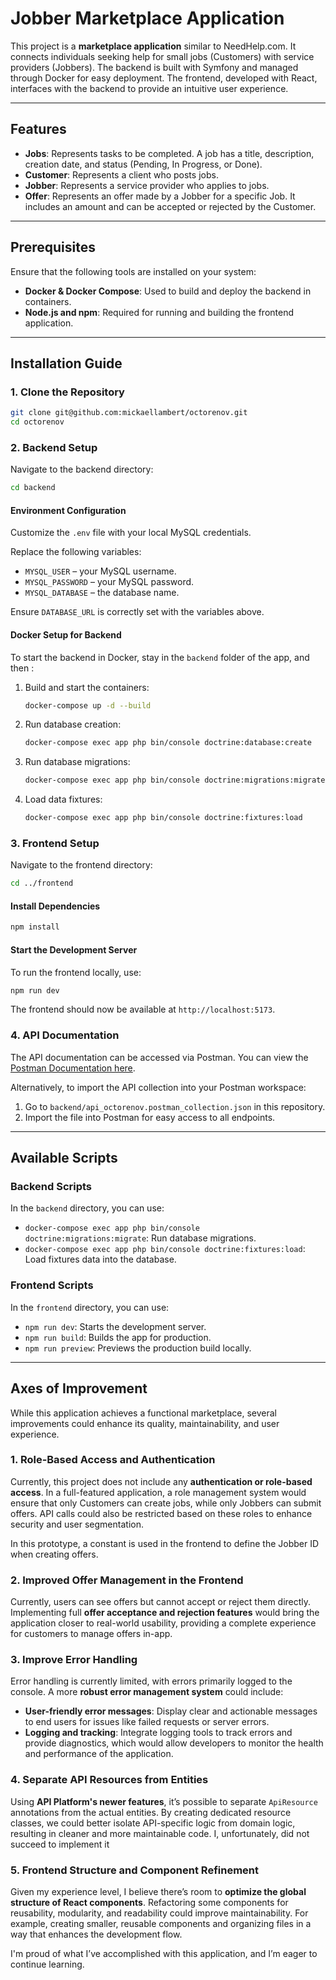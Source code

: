 # Jobber Marketplace Application

This project is a **marketplace application** similar to NeedHelp.com. It connects individuals seeking help for small jobs (Customers) with service providers (Jobbers). The backend is built with Symfony and managed through Docker for easy deployment. The frontend, developed with React, interfaces with the backend to provide an intuitive user experience.

---

## Features

- **Jobs**: Represents tasks to be completed. A job has a title, description, creation date, and status (Pending, In Progress, or Done).
- **Customer**: Represents a client who posts jobs.
- **Jobber**: Represents a service provider who applies to jobs.
- **Offer**: Represents an offer made by a Jobber for a specific Job. It includes an amount and can be accepted or rejected by the Customer.

---

## Prerequisites

Ensure that the following tools are installed on your system:

- **Docker & Docker Compose**: Used to build and deploy the backend in containers.
- **Node.js and npm**: Required for running and building the frontend application.

---

## Installation Guide

### 1. Clone the Repository

```bash
git clone git@github.com:mickaellambert/octorenov.git
cd octorenov
```

### 2. Backend Setup

Navigate to the backend directory:

```bash
cd backend
```

#### Environment Configuration

Customize the `.env` file with your local MySQL credentials.

Replace the following variables:

- `MYSQL_USER` – your MySQL username.
- `MYSQL_PASSWORD` – your MySQL password.
- `MYSQL_DATABASE` – the database name.

Ensure `DATABASE_URL` is correctly set with the variables above.

#### Docker Setup for Backend

To start the backend in Docker, stay in the `backend` folder of the app, and then : 

1. Build and start the containers:

   ```bash
   docker-compose up -d --build
   ```

2. Run database creation:

   ```bash
   docker-compose exec app php bin/console doctrine:database:create
   ```

3. Run database migrations:

   ```bash
   docker-compose exec app php bin/console doctrine:migrations:migrate
   ```

4. Load data fixtures:

   ```bash
   docker-compose exec app php bin/console doctrine:fixtures:load
   ```

### 3. Frontend Setup

Navigate to the frontend directory:

```bash
cd ../frontend
```

#### Install Dependencies

```bash
npm install
```

#### Start the Development Server

To run the frontend locally, use:

```bash
npm run dev
```

The frontend should now be available at `http://localhost:5173`.

### 4. API Documentation

The API documentation can be accessed via Postman. You can view the [Postman Documentation here](https://documenter.getpostman.com/view/4737023/2sAY4xBNEt).

Alternatively, to import the API collection into your Postman workspace:

1. Go to `backend/api_octorenov.postman_collection.json` in this repository.
2. Import the file into Postman for easy access to all endpoints.

---

## Available Scripts

### Backend Scripts

In the `backend` directory, you can use:

- `docker-compose exec app php bin/console doctrine:migrations:migrate`: Run database migrations.
- `docker-compose exec app php bin/console doctrine:fixtures:load`: Load fixtures data into the database.

### Frontend Scripts

In the `frontend` directory, you can use:

- `npm run dev`: Starts the development server.
- `npm run build`: Builds the app for production.
- `npm run preview`: Previews the production build locally.

---

## Axes of Improvement

While this application achieves a functional marketplace, several improvements could enhance its quality, maintainability, and user experience.

### 1. Role-Based Access and Authentication

Currently, this project does not include any **authentication or role-based access**. In a full-featured application, a role management system would ensure that only Customers can create jobs, while only Jobbers can submit offers. API calls could also be restricted based on these roles to enhance security and user segmentation. 

In this prototype, a constant is used in the frontend to define the Jobber ID when creating offers.

### 2. Improved Offer Management in the Frontend

Currently, users can see offers but cannot accept or reject them directly. Implementing full **offer acceptance and rejection features** would bring the application closer to real-world usability, providing a complete experience for customers to manage offers in-app.

### 3. Improve Error Handling

Error handling is currently limited, with errors primarily logged to the console. A more **robust error management system** could include:

- **User-friendly error messages**: Display clear and actionable messages to end users for issues like failed requests or server errors.
- **Logging and tracking**: Integrate logging tools to track errors and provide diagnostics, which would allow developers to monitor the health and performance of the application.

### 4. Separate API Resources from Entities

Using **API Platform's newer features**, it’s possible to separate `ApiResource` annotations from the actual entities. By creating dedicated resource classes, we could better isolate API-specific logic from domain logic, resulting in cleaner and more maintainable code. I, unfortunately, did not succeed to implement it

### 5. Frontend Structure and Component Refinement

Given my experience level, I believe there’s room to **optimize the global structure of React components**. Refactoring some components for reusability, modularity, and readability could improve maintainability. For example, creating smaller, reusable components and organizing files in a way that enhances the development flow.

I'm proud of what I’ve accomplished with this application, and I’m eager to continue learning. 
